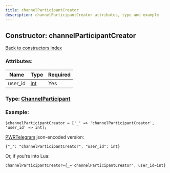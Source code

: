 ```yaml
---
title: channelParticipantCreator
description: channelParticipantCreator attributes, type and example
---
```

## Constructor: channelParticipantCreator  
[Back to constructors index](index.md)



### Attributes:

| Name     |    Type       | Required |
|----------|---------------|----------|
|user\_id|[int](../types/int.md) | Yes|



### Type: [ChannelParticipant](../types/ChannelParticipant.md)


### Example:

```
$channelParticipantCreator = ['_' => 'channelParticipantCreator', 'user_id' => int];
```  

[PWRTelegram](https://pwrtelegram.xyz) json-encoded version:

```
{"_": "channelParticipantCreator", "user_id": int}
```


Or, if you're into Lua:  


```
channelParticipantCreator={_='channelParticipantCreator', user_id=int}

```


